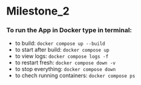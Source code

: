 # Milestone_2

### To run the App in Docker type in terminal:
 - to build: ```docker compose up --build ```
 - to start after build: ```docker compose up ```
 - to view logs: ```docker compose logs -f ```
 - to restart fresh: ```docker compose down -v```
 - to stop everything: ```docker compose down```
 - to chech running containers: ```docker compose ps```